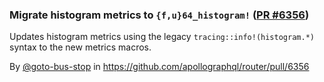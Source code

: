 ### Migrate histogram metrics to `{f,u}64_histogram!` ([PR #6356](https://github.com/apollographql/router/pull/6356))

Updates histogram metrics using the legacy `tracing::info!(histogram.*)` syntax to the new metrics macros.

By [@goto-bus-stop](https://github.com/goto-bus-stop) in https://github.com/apollographql/router/pull/6356